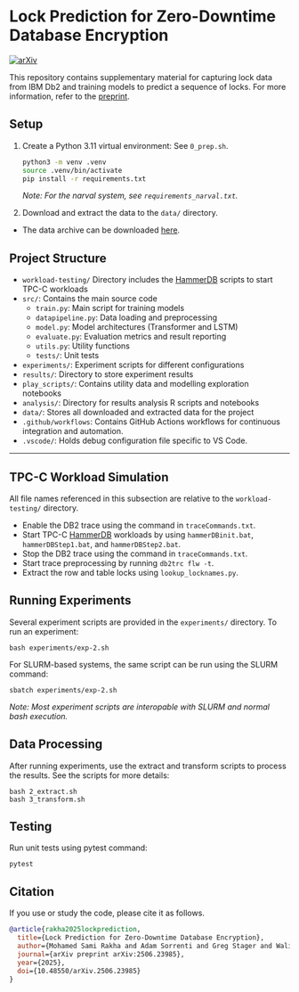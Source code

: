 # Lock Prediction for Zero-Downtime Database Encryption
[![arXiv](https://img.shields.io/badge/arXiv-2506.23985-b31b1b.svg)](https://arxiv.org/abs/2506.23985)

This repository contains supplementary material for capturing lock data from IBM Db2 and training models to predict a sequence of locks. For more information, refer to the [preprint](https://arxiv.org/abs/2506.23985).

## Setup

1. Create a Python 3.11 virtual environment: See `0_prep.sh`. 


    ```4:6:0_prep.sh
    python3 -m venv .venv
    source .venv/bin/activate
    pip install -r requirements.txt
    ```
    *Note: For the narval system, see `requirements_narval.txt`.*

2. Download and extract the data to the `data/` directory.
- The data archive can be downloaded [here](https://drive.google.com/file/d/1LOiRjv-yrqNgQryPc8XFVP8lRgmYeNyK/view?usp=sharing).

## Project Structure
- `workload-testing/` Directory includes the [HammerDB](https://www.hammerdb.com/) scripts to start TPC-C workloads
- `src/`: Contains the main source code
  - `train.py`: Main script for training models
  - `datapipeline.py`: Data loading and preprocessing
  - `model.py`: Model architectures (Transformer and LSTM)
  - `evaluate.py`: Evaluation metrics and result reporting
  - `utils.py`: Utility functions
  - `tests/`: Unit tests
- `experiments/`: Experiment scripts for different configurations
- `results/`: Directory to store experiment results
- `play_scripts/`: Contains utility data and modelling exploration notebooks
- `analysis/`: Directory for results analysis R scripts and notebooks
- `data/`: Stores all downloaded and extracted data for the project
- `.github/workflows`: Contains GitHub Actions workflows for continuous integration and automation.
- `.vscode/`: Holds debug configuration file specific to VS Code.
---

## TPC-C Workload Simulation
All file names referenced in this subsection are relative to the `workload-testing/` directory.
 - Enable the DB2 trace using the command in `traceCommands.txt`.
 - Start TPC-C [HammerDB](https://www.hammerdb.com/) workloads by using `hammerDBinit.bat`,  `hammerDBStep1.bat`, and `hammerDBStep2.bat`. 
 - Stop the DB2 trace using the command in `traceCommands.txt`.
 - Start trace preprocessing by running `db2trc flw -t`.
 - Extract the row and table locks using `lookup_locknames.py`. 

## Running Experiments

Several experiment scripts are provided in the `experiments/` directory. To run an experiment:

```
bash experiments/exp-2.sh
```

For SLURM-based systems, the same script can be run using the SLURM command:

```
sbatch experiments/exp-2.sh
```

*Note: Most experiment scripts are interopable with SLURM and normal bash execution.*

## Data Processing

After running experiments, use the extract and transform scripts to process the results. See the scripts for more details:

```
bash 2_extract.sh
bash 3_transform.sh
```

## Testing

Run unit tests using pytest command:

```
pytest
```


## Citation

If you use or study the code, please cite it as follows.

```bibtex
@article{rakha2025lockprediction,
  title={Lock Prediction for Zero-Downtime Database Encryption},
  author={Mohamed Sami Rakha and Adam Sorrenti and Greg Stager and Walid Rjaibi and Andriy Miranskyy},
  journal={arXiv preprint arXiv:2506.23985},
  year={2025},
  doi={10.48550/arXiv.2506.23985}
}
```
